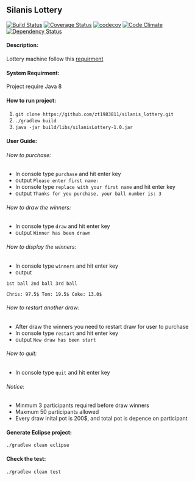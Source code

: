 ## Silanis Lottery

[![Build Status](https://travis-ci.org/zt1983811/silanis_lottery.svg?branch=master)](https://travis-ci.org/zt1983811/silanis_lottery)
[![Coverage Status](https://coveralls.io/repos/github/zt1983811/silanis_lottery/badge.svg?branch=master)](https://coveralls.io/github/zt1983811/silanis_lottery?branch=master)
[![codecov](https://codecov.io/gh/zt1983811/silanis_lottery/branch/master/graph/badge.svg)](https://codecov.io/gh/zt1983811/silanis_lottery)
[![Code Climate](https://codeclimate.com/github/zt1983811/silanis_lottery/badges/gpa.svg)](https://codeclimate.com/github/zt1983811/silanis_lottery)
[![Dependency Status](https://www.versioneye.com/user/projects/57557c0f7757a0004a1de08f/badge.svg?style=flat)](https://www.versioneye.com/user/projects/57557c0f7757a0004a1de08f)

#### Description: 
Lottery machine follow this [requirment](../master/REQUIRMENT.md)

#### System Requirment:
Project require Java 8

#### How to run project:
1. ``` git clone https://github.com/zt1983811/silanis_lottery.git ```
2. ``` ./gradlew build ```
3. ``` java -jar build/libs/silanisLottery-1.0.jar ```

#### User Guide:

###### How to purchase: 
* In console type ```purchase``` and hit enter key
* output ```Please enter first name:```
* In console type ```replace with your first name``` and hit enter key
* output ```Thanks for you purchase, your ball number is: 3 ```

###### How to draw the winners: 
* In console type ```draw``` and hit enter key
* output ```Winner has been drawn```

###### How to display the winners: 
* In console type ```winners``` and hit enter key
* output
```
1st ball 2nd ball 3rd ball

Chris: 97.5$ Tom: 19.5$ Coke: 13.0$
```

###### How to restart another draw: 
* After draw the winners you need to restart draw for user to purchase
* In console type ```restart``` and hit enter key
* output ```New draw has been start```

###### How to quit: 
* In console type ```quit``` and hit enter key

###### Notice:
* Minmum 3 participants required before draw winners
* Maxmum 50 participants allowed
* Every draw inital pot is 200$, and total pot is depence on participant

#### Generate Eclipse project:
``` ./gradlew clean eclipse ```

#### Check the test:
``` ./gradlew clean test ```
